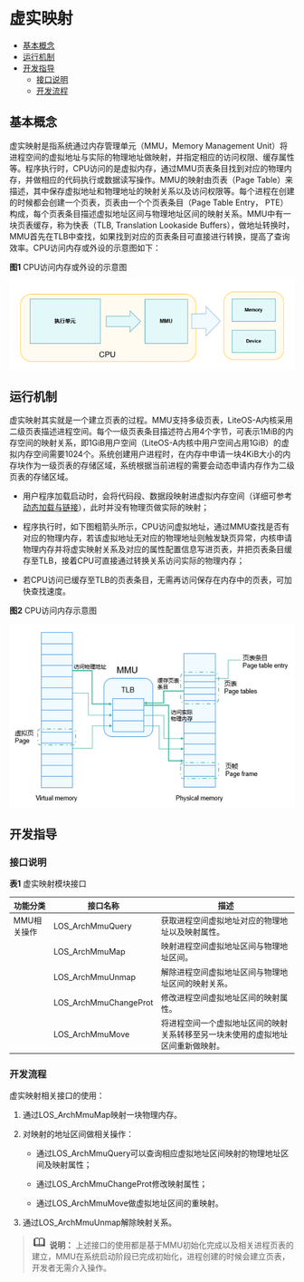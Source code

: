 # 虚实映射

- [基本概念](#基本概念)
- [运行机制](#运行机制)
- [开发指导](#开发指导)
  - [接口说明](#接口说明)
  - [开发流程](#开发流程)

## 基本概念

虚实映射是指系统通过内存管理单元（MMU，Memory Management Unit）将进程空间的虚拟地址与实际的物理地址做映射，并指定相应的访问权限、缓存属性等。程序执行时，CPU访问的是虚拟内存，通过MMU页表条目找到对应的物理内存，并做相应的代码执行或数据读写操作。MMU的映射由页表（Page Table）来描述，其中保存虚拟地址和物理地址的映射关系以及访问权限等。每个进程在创建的时候都会创建一个页表，页表由一个个页表条目（Page Table Entry， PTE）构成，每个页表条目描述虚拟地址区间与物理地址区间的映射关系。MMU中有一块页表缓存，称为快表（TLB, Translation Lookaside Buffers），做地址转换时，MMU首先在TLB中查找，如果找到对应的页表条目可直接进行转换，提高了查询效率。CPU访问内存或外设的示意图如下：

**图1** CPU访问内存或外设的示意图

![zh-cn_image_0000001133263576](figures/zh-cn_image_0000001133263576.png)


## 运行机制

虚实映射其实就是一个建立页表的过程。MMU支持多级页表，LiteOS-A内核采用二级页表描述进程空间。每个一级页表条目描述符占用4个字节，可表示1MiB的内存空间的映射关系，即1GiB用户空间（LiteOS-A内核中用户空间占用1GiB）的虚拟内存空间需要1024个。系统创建用户进程时，在内存中申请一块4KiB大小的内存块作为一级页表的存储区域，系统根据当前进程的需要会动态申请内存作为二级页表的存储区域。

- 用户程序加载启动时，会将代码段、数据段映射进虚拟内存空间（详细可参考[动态加载与链接](../kernel/kernel-small-bundles-linking.md)），此时并没有物理页做实际的映射；

- 程序执行时，如下图粗箭头所示，CPU访问虚拟地址，通过MMU查找是否有对应的物理内存，若该虚拟地址无对应的物理地址则触发缺页异常，内核申请物理内存并将虚实映射关系及对应的属性配置信息写进页表，并把页表条目缓存至TLB，接着CPU可直接通过转换关系访问实际的物理内存；

- 若CPU访问已缓存至TLB的页表条目，无需再访问保存在内存中的页表，可加快查找速度。

**图2** CPU访问内存示意图

![zh-cn_image_0000001179103451](figures/zh-cn_image_0000001179103451.png)


## 开发指导


### 接口说明

**表1** 虚实映射模块接口

| 功能分类 | 接口**名称** | 描述 |
| -------- | -------- | -------- |
| MMU相关操作 | LOS_ArchMmuQuery | 获取进程空间虚拟地址对应的物理地址以及映射属性。 |
|  | LOS_ArchMmuMap |映射进程空间虚拟地址区间与物理地址区间。|
|  | LOS_ArchMmuUnmap |解除进程空间虚拟地址区间与物理地址区间的映射关系。|
|  | LOS_ArchMmuChangeProt |修改进程空间虚拟地址区间的映射属性。|
|  | LOS_ArchMmuMove |将进程空间一个虚拟地址区间的映射关系转移至另一块未使用的虚拟地址区间重新做映射。|

### 开发流程

虚实映射相关接口的使用：

1. 通过LOS_ArchMmuMap映射一块物理内存。

2. 对映射的地址区间做相关操作：
   - 通过LOS_ArchMmuQuery可以查询相应虚拟地址区间映射的物理地址区间及映射属性；

   - 通过LOS_ArchMmuChangeProt修改映射属性；
   - 通过LOS_ArchMmuMove做虚拟地址区间的重映射。

3. 通过LOS_ArchMmuUnmap解除映射关系。

> ![icon-note.gif](public_sys-resources/icon-note.gif) **说明：**
> 上述接口的使用都是基于MMU初始化完成以及相关进程页表的建立，MMU在系统启动阶段已完成初始化，进程创建的时候会建立页表，开发者无需介入操作。
